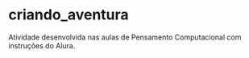 # criando_aventura
Atividade desenvolvida nas aulas de Pensamento Computacional com instruções do Alura.
